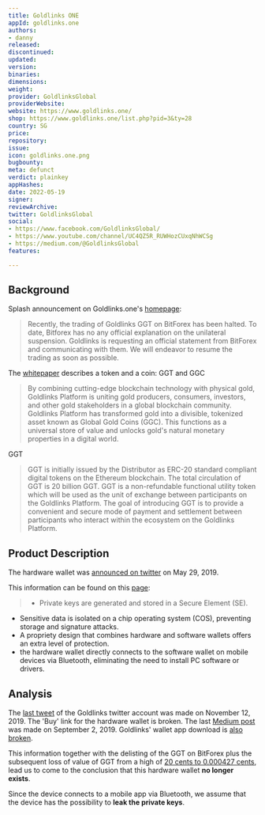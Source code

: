 ```yaml
---
title: Goldlinks ONE
appId: goldlinks.one
authors:
- danny
released: 
discontinued: 
updated: 
version: 
binaries: 
dimensions: 
weight: 
provider: GoldlinksGlobal
providerWebsite: 
website: https://www.goldlinks.one/
shop: https://www.goldlinks.one/list.php?pid=3&ty=28
country: SG
price: 
repository: 
issue: 
icon: goldlinks.one.png
bugbounty: 
meta: defunct
verdict: plainkey
appHashes: 
date: 2022-05-19
signer: 
reviewArchive: 
twitter: GoldlinksGlobal
social:
- https://www.facebook.com/GoldlinksGlobal/
- https://www.youtube.com/channel/UC4QZ5R_RUWHozCUxqNhWCSg
- https://medium.com/@GoldlinksGlobal
features: 

---
```


## Background 

Splash announcement on Goldlinks.one's [homepage](https://www.goldlinks.one): 

> Recently, the trading of Goldlinks GGT on BitForex has been halted. To date, Bitforex has no any official explanation on the unilateral suspension. Goldlinks is requesting an official statement from BitForex and communicating with them. We will endeavor to resume the trading as soon as possible.

The [whitepaper](https://www.goldlinks.one/uploadfile/upload/file/20190807/2019080710421177.pdf) describes a token and a coin: GGT and GGC

> By combining cutting-edge blockchain technology with physical gold, Goldlinks Platform is uniting gold producers, consumers, investors, and other gold stakeholders in a global blockchain community. Goldlinks Platform has transformed gold into a divisible, tokenized asset known as Global Gold Coins (GGC). This functions as a universal store of value and unlocks gold's natural monetary properties in a digital world.

GGT 

> GGT is initially issued by the Distributor as ERC-20 standard compliant digital tokens on the Ethereum blockchain. The total circulation of GGT is 20 billion GGT. GGT is a non-refundable functional utility token which will be used as the unit of exchange between participants on the Goldlinks Platform. The goal of introducing GGT is to provide a convenient and secure mode of payment and settlement between participants who interact within the ecosystem on the Goldlinks Platform. 

## Product Description 

The hardware wallet was [announced on twitter](https://twitter.com/GoldlinksGlobal/status/1133631475104923648) on May 29, 2019.

This information can be found on this [page](https://www.goldlinks.one/list.php?pid=3&ty=28#safe):

> - Private keys are generated and stored in a Secure Element (SE).
- Sensitive data is isolated on a chip operating system (COS), preventing storage and signature attacks.
- A propriety design that combines hardware and software wallets offers an extra level of protection.
- the hardware wallet directly connects to the software wallet on mobile devices via Bluetooth, eliminating the need to install PC software or
drivers. 

## Analysis 

The [last tweet](https://twitter.com/GoldlinksGlobal/status/1194131880662056967) of the Goldlinks twitter account was made on November 12, 2019. The 'Buy' link for the hardware wallet is broken. The last [Medium post](https://medium.com/@GoldlinksGlobal/goldlinks%E5%85%AB%E6%9C%88%E3%83%8B%E3%83%A5%E3%83%BC%E3%82%B9%E5%8B%95%E5%90%91-37c3b04f64d3) was made on September 2, 2019. Goldlinks' wallet app download is [also broken](https://www.goldlinks.one/walletdownload/index.html).

This information together with the delisting of the GGT on BitForex plus the subsequent loss of value of GGT from a high of [20 cents to 0.000427 cents](https://coinranking.com/coin/pQp728dTL7Id+globalgoldtoken-ggt), lead us to come to the conclusion that this hardware wallet **no longer exists**. 

Since the device connects to a mobile app via Bluetooth, we assume that the device has the possibility to **leak the private keys**.


